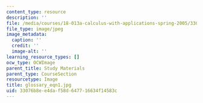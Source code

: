 ```yaml
---
content_type: resource
description: ''
file: /media/courses/18-013a-calculus-with-applications-spring-2005/33076b8ee4daf58d647716634f14583c_glossary_eqn1.jpg
file_type: image/jpeg
image_metadata:
  caption: ''
  credit: ''
  image-alt: ''
learning_resource_types: []
ocw_type: OCWImage
parent_title: Study Materials
parent_type: CourseSection
resourcetype: Image
title: glossary_eqn1.jpg
uid: 33076b8e-e4da-f58d-6477-16634f14583c
---
```

